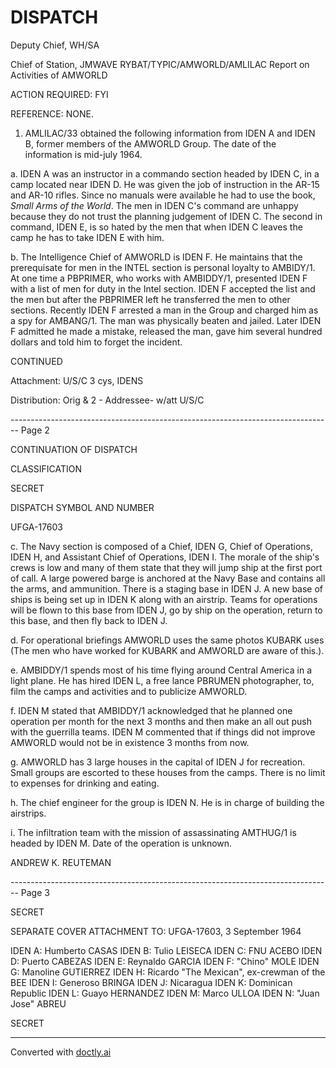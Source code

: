 # DISPATCH

Deputy Chief, WH/SA

Chief of Station, JMWAVE
RYBAT/TYPIC/AMWORLD/AMLILAC
Report on Activities of AMWORLD

ACTION REQUIRED: FYI

REFERENCE: NONE.

1.  AMLILAC/33 obtained the following information from IDEN A and IDEN B, former members of the AMWORLD Group. The date of the information is mid-july 1964.

a. IDEN A was an instructor in a commando section headed by IDEN C, in a camp located near IDEN D. He was given the job of instruction in the AR-15 and AR-10 rifles. Since no manuals were available he had to use the book, *Small Arms of the World*. The men in IDEN C's command are unhappy because they do not trust the planning judgement of IDEN C. The second in command, IDEN E, is so hated by the men that when IDEN C leaves the camp he has to take IDEN E with him.

b. The Intelligence Chief of AMWORLD is IDEN F. He maintains that the prerequisate for men in the INTEL section is personal loyalty to AMBIDY/1. At one time a PBPRIMER, who works with AMBIDDY/1, presented IDEN F with a list of men for duty in the Intel section. IDEN F accepted the list and the men but after the PBPRIMER left he transferred the men to other sections. Recently IDEN F arrested a man in the Group and charged him as a spy for AMBANG/1. The man was physically beaten and jailed. Later IDEN F admitted he made a mistake, released the man, gave him several hundred dollars and told him to forget the incident.

CONTINUED

Attachment: U/S/C
3 cys, IDENS

Distribution:
Orig & 2 - Addressee- w/att U/S/C


-------------------------------------------------------------------------------- Page 2

CONTINUATION OF DISPATCH

CLASSIFICATION

SECRET

DISPATCH SYMBOL AND NUMBER

UFGA-17603

c. The Navy section is composed of a Chief, IDEN G, Chief of Operations, IDEN H, and Assistant Chief of Operations, IDEN I. The morale of the ship's crews is low and many of them state that they will jump ship at the first port of call. A large powered barge is anchored at the Navy Base and contains all the arms, and ammunition. There is a staging base in IDEN J. A new base of ships is being set up in IDEN K along with an airstrip. Teams for operations will be flown to this base from IDEN J, go by ship on the operation, return to this base, and then fly back to IDEN J.

d. For operational briefings AMWORLD uses the same photos KUBARK uses (The men who have worked for KUBARK and AMWORLD are aware of this.).

e. AMBIDDY/1 spends most of his time flying around Central America in a light plane. He has hired IDEN L, a free lance PBRUMEN photographer, to, film the camps and activities and to publicize AMWORLD.

f. IDEN M stated that AMBIDDY/1 acknowledged that he planned one operation per month for the next 3 months and then make an all out push with the guerrilla teams. IDEN M commented that if things did not improve AMWORLD would not be in existence 3 months from now.

g. AMWORLD has 3 large houses in the capital of IDEN J for recreation. Small groups are escorted to these houses from the camps. There is no limit to expenses for drinking and eating.

h. The chief engineer for the group is IDEN N. He is in charge of building the airstrips.

i. The infiltration team with the mission of assassinating AMTHUG/1 is headed by IDEN M. Date of the operation is unknown.

ANDREW K. REUTEMAN


-------------------------------------------------------------------------------- Page 3

SECRET

SEPARATE COVER ATTACHMENT TO:
UFGA-17603, 3 September 1964

IDEN A: Humberto CASAS
IDEN B: Tulio LEISECA
IDEN C: FNU ACEBO
IDEN D: Puerto CABEZAS
IDEN E: Reynaldo GARCIA
IDEN F: "Chino" MOLE
IDEN G: Manoline GUTIERREZ
IDEN H: Ricardo "The Mexican", ex-crewman of the BEE
IDEN I: Generoso BRINGA
IDEN J: Nicaragua
IDEN K: Dominican Republic
IDEN L: Guayo HERNANDEZ
IDEN M: Marco ULLOA
IDEN N: "Juan Jose" ABREU

SECRET


---
Converted with [doctly.ai](https://doctly.ai)